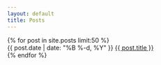 ```yaml
---
layout: default
title: Posts
---
```


<div class="archive">
  {% for post in site.posts limit:50 %}
    <div class="archive-item">
      <span class="post-date archive-date">{{ post.date | date: "%B %-d, %Y" }}</span>
      <a class="archive-title" href="{{ post.url }}">{{ post.title }}</a>
    </div>
  {% endfor %}
</div>

<!--

<div class="archive">
  {% for post in site.posts %}
    {% capture currentyear %}{{ post.date | date: "%Y" }}{% endcapture %}
    {% if currentyear != year %}
      <h2 class="archive-year">{{ currentyear }}</h2>
      {% capture year %}{{ currentyear }}{% endcapture %}
    {% endif %}
    <div class="archive-item">
      <span class="post-date archive-date">{{ post.date | date: "%B %-d, %Y" }}</span>
      <a class="archive-title" href="{{ post.url }}">{{ post.title }}</a>
    </div>
  {% endfor %}
</div>

-->
